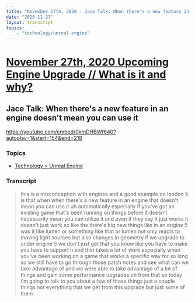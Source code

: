 ```yaml
---
title: "November 27th, 2020 - Jace Talk: When there's a new feature in an engine doesn't mean you can use it"
date: "2020-11-27"
layout: transcript
topics: 
    - "technology/unreal-engine"
---
```

# [November 27th, 2020 Upcoming Engine Upgrade // What is it and why?](../2020-11-27.md)
## Jace Talk: When there's a new feature in an engine doesn't mean you can use it
https://youtube.com/embed/0kmDHBWf640?autoplay=1&start=154&end=218
### Topics
* [Technology > Unreal Engine](../topics/technology/unreal-engine.md)

### Transcript

> this is a misconception
> with engines and a good example on
> london 5
> is that when when there's a new feature
> in an engine that doesn't mean you can
> use it
> uh automatically especially if you've
> got an existing game
> that's been running on things before it
> doesn't necessarily mean you can utilize
> it and even if they say
> it just works it doesn't just work so
> like the there's
> big new things like in an engine 5 was
> it like lumen or something like that or
> lumen not only reacts to moving light
> sources but also changes in geometry
> if we upgrade to under engine 5 we don't
> just get that you know like
> you have to make you have to support it
> and that takes a lot of work especially
> when you've been working on a game
> that works a specific way for so long so
> we still have to go through those patch
> notes and see what can we
> take advantage of and we were able to
> take advantage of a lot of things and
> gain some performance upgrades
> uh from that so today i'm going to talk
> to you about a few of those things just
> a couple things not everything that we
> get from this upgrade but just some of
> them
